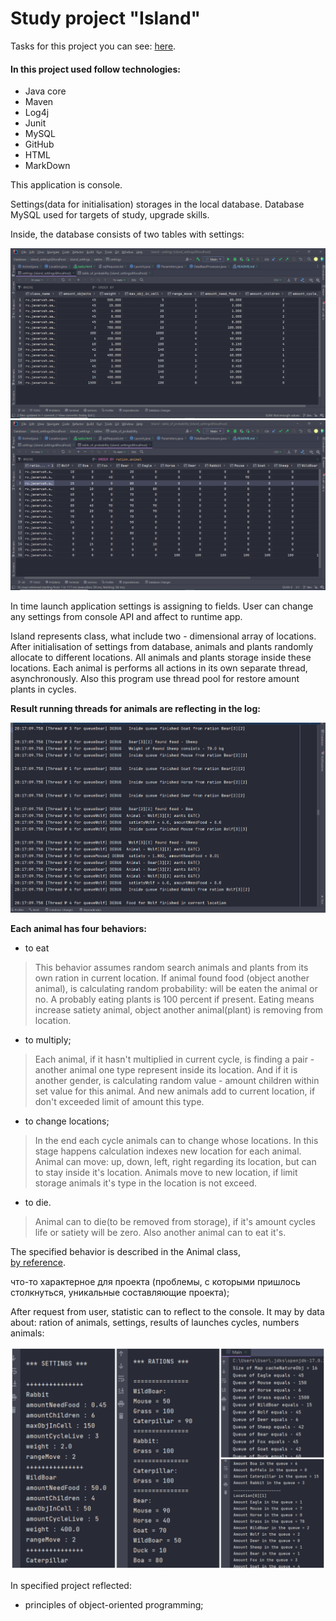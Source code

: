 # Study project "Island"

Tasks for this project you can see: [here](src/main/resources/tasks.html). 
#### In this project used follow technologies:

* Java core
* Maven
* Log4j
* Junit
* MySQL
* GitHub
* HTML
* MarkDown

This application is console.  

Settings(data for initialisation) storages in the local database. 
Database MySQL used for targets of study, upgrade skills.

Inside, the database consists of two tables with settings:

<img src="src/main/resources/skrin_database_settings.png" alt="table of settings">

<img src="src/main/resources/skrin_database_probability.png" alt="table of probability">

In time launch application settings is assigning to fields.
User can change any settings from console API and affect to runtime app.


Island represents class, what include two - dimensional array of locations.
After initialisation of settings from database, animals and plants randomly 
allocate to different locations.
All animals and plants storage inside these locations.
Each animal is performs all actions in its own separate thread, asynchronously.
Also this program use thread pool for restore amount plants in cycles.

**Result running threads for animals are reflecting in the log:**

<img src="src/main/resources/example_log.png" alt="Output to the log">


**Each animal has four behaviors:**
* to eat

>This behavior assumes random search animals and plants from its own ration in current location.
>If animal found food (object another animal), is calculating 
>random probability: will be eaten the animal or no. A probably eating plants 
>is 100 percent if present.
>Eating means increase satiety animal, object another animal(plant)
>is removing from location.

* to multiply;

>Each animal, if it hasn't multiplied in current cycle, is finding 
>a pair - another animal one type represent inside  its location. 
>And if it is another gender, is calculating random value - amount 
>children within set value for this animal. And new animals add to 
>current location, if don't exceeded limit of amount this type.  

* to change locations;

>In the end each cycle animals can to change whose locations.
>In this stage happens calculation indexes new location for each
>animal. Animal can move: up, down, left, right regarding its location,
>but can  to stay inside it's location.
>Animals move to new location, if limit storage animals it's type in the location is not exceed.

* to die.

>Animal can to die(to be removed from storage), if it's amount cycles life 
>or satiety will be zero. Also another animal can to eat it's.

The specified behavior is described in the Animal class,  
[by reference](src/main/java/ru/javarush/sergeyivanov/island/content_of_island/fauna/Animal.java).

что-то характерное для проекта (проблемы, с которыми пришлось столкнуться, 
уникальные составляющие проекта);

After request from user, statistic can to reflect to the console. 
It may by data about: ration of animals, settings, results of launches cycles, 
numbers animals:  

<img src="src/main/resources/output_settings.png" alt="output info to console">


In specified project reflected:
- principles of object-oriented programming;

  